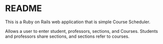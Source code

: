 # README

This is a Ruby on Rails web application that is simple Course Scheduler. 

Allows a user to enter student, professors, sections, and Courses. Students and professors share sections, and sections refer to courses.

